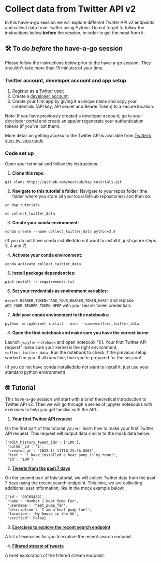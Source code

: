 # Collect data from Twitter API v2

In this have-a-go session we will explore different Twitter API v2 endpoints and collect data from Twitter using *Python*. Do not forget to follow the instructions below **before** the session, in order to get the most from it.

## 🛠️ To do *before* the have-a-go session
Please follow the instructions below prior to the have-a-go session. They shouldn't take more than 15 minutes of your time.

### Twitter account, developer account and app setup
1. Register as a [Twitter user](https://twitter.com/i/flow/signup);
2. Create a [developer account](https://developer.twitter.com/en/portal/petition/essential/basic-info);
3. Create your first app by giving it a unique name and copy your credentials (API key, API secret and Bearer Token) to a secure location.

Note: If you have previously created a developer account, go to your [developer portal](https://developer.twitter.com/en/portal/dashboard) and create an app/or regenerate your authentication tokens (if you've lost them).

More detail on getting access to the Twitter API is available from [Twitter’s step-by-step guide](https://developer.twitter.com/en/docs/twitter-api/getting-started/getting-access-to-the-twitter-api).

### Code set up 
Open your terminal and follow the instructions:
1. **Clone this repo:** 

`git clone https://github.com/nestauk/dap_tutorials.git`

2. **Navigate to this tutorial's folder:** 
Navigate to your repos folder (the folder where you store all your local GitHub repositories) and then do:

`cd dap_tutorials`

`cd collect_twitter_data`

3. **Create your conda environment:** 

`conda create --name collect_twitter_data python=3.9`

(If you do not have conda installed/do not want to install it, just ignore steps 3, 4 and 7)

4. **Activate your conda environment:** 

`conda activate collect_twitter_data`

5. **Install package dependencies:** 

`pip3 install -r requirements.txt`

6. **Set your credentials as environment variables:** 

`export BEARER_TOKEN="ADD_YOUR_BEARER_TOKEN_HERE"` and replace `ADD_YOUR_BEARER_TOKEN_HERE` with your bearer token credentials.

7. **Add your conda environment to the notebooks:** 

`python -m ipykernel install --user --name=collect_twitter_data`

8. **Open the first notebook and make sure you have the correct kerne** 

Launch `jupyter-notebook` and open notebook "01. Your first Twitter API request" make sure your kernel is the right environment, `collect_twitter_data`. Run the notebook to check if the previous setup worked for you. If all runs fine, then you're prepared for the session!

(If you do not have conda installed/do not want to install it, just use your standard python environment)


## 🤓 Tutorial 
This have-a-go session will start with a brief theoretical introduction to Twitter API v2. Then we will go through a series of jupyter notebooks with exercises to help you get familiar with the API.

1. **[Your first Twitter API request](https://github.com/nestauk/dap_tutorials/blob/main/collect_twitter_data/01.%20Your%20first%20Twitter%20API%20request.ipynb)**

On the first part of this tutorial you will learn how to make your first Twitter API request. This request will output data similar to the mock data below:

```
{'edit_history_tweet_ids': ['100'],
 'author_id': '1',
 'created_at': '2022-11-11T18:25:36.000Z',
 'text': 'I have installed a heat pump in my home!',
 'id': '100'}
```

2. **[Tweets from the past 7 days](https://github.com/nestauk/dap_tutorials/blob/main/collect_twitter_data/02.%20Tweets%20from%20the%20past%207%20days.ipynb)**

On the second part of this tutorial, we will collect Twitter data from the past 7 days using the recent search endpoint. This time, we are collecting additional user information, like in the mock example below:

```
{'id': '987654321',
 'name': 'Number 1 Heat Pump Fan',
 'username': 'heat_pump_fan',
 'description': 'I am a heat pump fan!',
 'location': 'My house in the UK',
 'verified': False}
```

3. **[Exercises to explore the recent search endpoint](https://github.com/nestauk/dap_tutorials/blob/main/collect_twitter_data/03.%20Exercises%20to%20explore%20the%20search%20endpoint.ipynb)**

A list of exercises for you to explore the recent search endpoint.

4. **[Filtered stream of tweets](https://github.com/nestauk/dap_tutorials/blob/main/collect_twitter_data/04.%20Filtered%20stream%20of%20tweets.ipynb)**

A brief exploration of the filtered stream endpoint.
